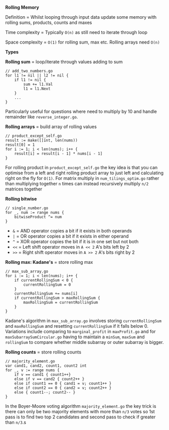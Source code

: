 **Rolling Memory**

Definition = Whilst looping through input data update some memory with rolling sums, products, counts and maxes

Time complexity = Typically `O(n)` as still need to iterate through loop

Space complexity = `O(1)` for rolling sum, max etc. Rolling arrays need `O(n)`

**Types**

**Rolling sum** = loop/iterate through values adding to sum
```
// add_two_numbers.go
for l1 != nil || l2 != nil {
    if l1 != nil {
        sum += l1.Val
        l1 = l1.Next
    }
    ...
}
```
Particularly useful for questions where need to multiply by 10 and handle remainder like `reverse_integer.go`.

**Rolling arrays** = build array of rolling values
```
// product_except_self.go
result := make([]int, len(nums))
result[0] = 1
for i := 1; i < len(nums); i++ {
    result[i] = result[i - 1] * nums[i - 1]
}
```
For rolling product in `product_except_self.go` the key idea is that you can optimise from a left and right rolling product array to just left and calculating right on the fly for `O(1)`. For matrix multiply in `num_tilings_optim.go` rather than multiplying together `n` times can instead recursively multiply `n/2` matrices together

**Rolling bitwise**
```
// single_number.go
for _, num := range nums {
	bitwiseProduct ^= num
}
```
* `&` = AND operator copies a bit if it exists in both operands
* `|` = OR operator copies a bit if it exists in either operand
* `^` = XOR operator copies the bit if it is in one set but not both
* `<<` = Left shift operator moves in `A << 2` A's bits left by 2 
* `>>` = Right shift operator moves in `A >> 2` A's bits right by 2

**Rolling max: Kadane's** = store rolling max
```
// max_sub_array.go
for i := 1; i < len(nums); i++ {
    if currentRollingSum < 0 {
        currentRollingSum = 0
    }
    currentRollingSum += nums[i]
    if currentRollingSum > maxRollingSum {
        maxRollingSum = currentRollingSum
    }
}
```
Kadane's algorithm in `max_sub_array.go` involves storing `currentRollingSum` and `maxRollingSum` and resetting `currentRollingSum` if it falls below 0. Variations include comparing to `marginal_profit` in `maxProfit.go` and for `maxSubarraySumCircular.go` having to maintain a `minSum`, `maxSum` and `rollingSum` to compare whether middle subarray or outer subarray is bigger.

**Rolling counts** = store rolling counts
```
// majority_element.go
var cand1, cand2, count1, count2 int
for _, v := range nums {
    if v == cand1 { count1++} 
    else if v == cand2 { count2++ }
    else if count1 == 0 { cand1 = v; count1++ }
    else if count2 == 0 { cand2 = v; count2++ }
    else { count1--; count2-- }
}
```
In the Boyer-Moore voting algorithm `majority_element.go` the key trick is there can only be two majority elements with more than `n/3` votes so 1st pass is to find two top 2 candidates and second pass to check if greater than `n/3`.s